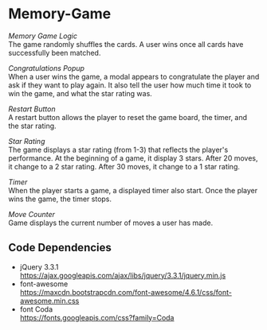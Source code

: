 # Memory-Game

<em>Memory Game Logic</em><br>
The game randomly shuffles the cards. A user wins once all cards have successfully been matched. 

<em>Congratulations Popup</em><br>
When a user wins the game, a modal appears to congratulate the player and ask if they want to play again. It also tell the user how much time it took to win the game, and what the star rating was.

<em>Restart Button</em><br>
A restart button allows the player to reset the game board, the timer, and the star rating.

<em>Star Rating</em><br>
The game displays a star rating (from 1-3) that reflects the player's performance. At the beginning of a game, it display 3 stars. After 20 moves, it change to a 2 star rating. After 30 moves, it change to a 1 star rating.

<em>Timer</em><br>
When the player starts a game, a displayed timer also start. Once the player wins the game, the timer stops.

<em>Move Counter</em><br>
Game displays the current number of moves a user has made.


## Code Dependencies

  - jQuery 3.3.1 <br> 
      https://ajax.googleapis.com/ajax/libs/jquery/3.3.1/jquery.min.js
  - font-awesome <br>
      https://maxcdn.bootstrapcdn.com/font-awesome/4.6.1/css/font-awesome.min.css
  - font Coda <br>
      https://fonts.googleapis.com/css?family=Coda
